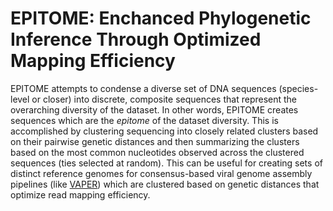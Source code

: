 # EPITOME: Enchanced Phylogenetic Inference Through Optimized Mapping Efficiency

EPITOME attempts to condense a diverse set of DNA sequences (species-level or closer) into discrete, composite sequences that represent the overarching diversity of the dataset. In other words, EPITOME creates sequences which are the _epitome_ of the dataset diversity. This is accomplished by clustering sequencing into closely related clusters based on their pairwise genetic distances and then summarizing the clusters based on the most common nucleotides observed across the clustered sequences (ties selected at random). This can be useful for creating sets of distinct reference genomes for consensus-based viral genome assembly pipelines (like [VAPER](https://github.com/DOH-JDJ0303/VAPER)) which are clustered based on genetic distances that optimize read mapping efficiency.
